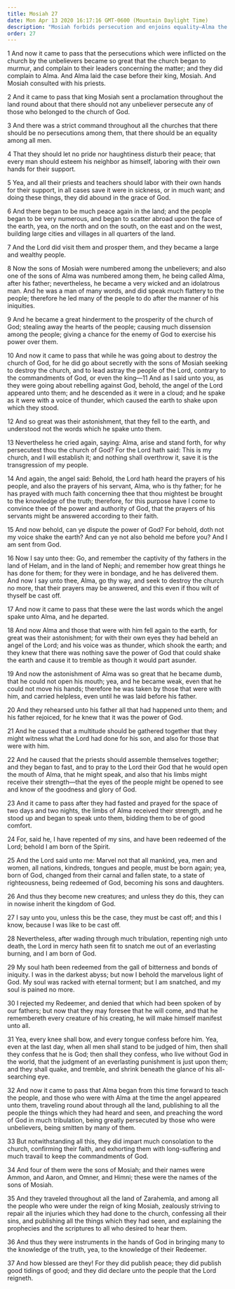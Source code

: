 ```yaml
---
title: Mosiah 27
date: Mon Apr 13 2020 16:17:16 GMT-0600 (Mountain Daylight Time)
description: "Mosiah forbids persecution and enjoins equality—Alma the younger and the four sons of Mosiah seek to destroy the Church—An angel appears and commands them to cease their evil course—Alma is struck dumb—All mankind must be born again to gain salvation—Alma and the sons of Mosiah declare glad tidings. About 100–92 B.C."
order: 27
---
```


1 And now it came to pass that the persecutions which were inflicted on the church by the unbelievers became so great that the church began to murmur, and complain to their leaders concerning the matter; and they did complain to Alma. And Alma laid the case before their king, Mosiah. And Mosiah consulted with his priests.

2 And it came to pass that king Mosiah sent a proclamation throughout the land round about that there should not any unbeliever persecute any of those who belonged to the church of God.

3 And there was a strict command throughout all the churches that there should be no persecutions among them, that there should be an equality among all men.

4 That they should let no pride nor haughtiness disturb their peace; that every man should esteem his neighbor as himself, laboring with their own hands for their support.

5 Yea, and all their priests and teachers should labor with their own hands for their support, in all cases save it were in sickness, or in much want; and doing these things, they did abound in the grace of God.

6 And there began to be much peace again in the land; and the people began to be very numerous, and began to scatter abroad upon the face of the earth, yea, on the north and on the south, on the east and on the west, building large cities and villages in all quarters of the land.

7 And the Lord did visit them and prosper them, and they became a large and wealthy people.

8 Now the sons of Mosiah were numbered among the unbelievers; and also one of the sons of Alma was numbered among them, he being called Alma, after his father; nevertheless, he became a very wicked and an idolatrous man. And he was a man of many words, and did speak much flattery to the people; therefore he led many of the people to do after the manner of his iniquities.

9 And he became a great hinderment to the prosperity of the church of God; stealing away the hearts of the people; causing much dissension among the people; giving a chance for the enemy of God to exercise his power over them.

10 And now it came to pass that while he was going about to destroy the church of God, for he did go about secretly with the sons of Mosiah seeking to destroy the church, and to lead astray the people of the Lord, contrary to the commandments of God, or even the king—11 And as I said unto you, as they were going about rebelling against God, behold, the angel of the Lord appeared unto them; and he descended as it were in a cloud; and he spake as it were with a voice of thunder, which caused the earth to shake upon which they stood.

12 And so great was their astonishment, that they fell to the earth, and understood not the words which he spake unto them.

13 Nevertheless he cried again, saying: Alma, arise and stand forth, for why persecutest thou the church of God? For the Lord hath said: This is my church, and I will establish it; and nothing shall overthrow it, save it is the transgression of my people.

14 And again, the angel said: Behold, the Lord hath heard the prayers of his people, and also the prayers of his servant, Alma, who is thy father; for he has prayed with much faith concerning thee that thou mightest be brought to the knowledge of the truth; therefore, for this purpose have I come to convince thee of the power and authority of God, that the prayers of his servants might be answered according to their faith.

15 And now behold, can ye dispute the power of God? For behold, doth not my voice shake the earth? And can ye not also behold me before you? And I am sent from God.

16 Now I say unto thee: Go, and remember the captivity of thy fathers in the land of Helam, and in the land of Nephi; and remember how great things he has done for them; for they were in bondage, and he has delivered them. And now I say unto thee, Alma, go thy way, and seek to destroy the church no more, that their prayers may be answered, and this even if thou wilt of thyself be cast off.

17 And now it came to pass that these were the last words which the angel spake unto Alma, and he departed.

18 And now Alma and those that were with him fell again to the earth, for great was their astonishment; for with their own eyes they had beheld an angel of the Lord; and his voice was as thunder, which shook the earth; and they knew that there was nothing save the power of God that could shake the earth and cause it to tremble as though it would part asunder.

19 And now the astonishment of Alma was so great that he became dumb, that he could not open his mouth; yea, and he became weak, even that he could not move his hands; therefore he was taken by those that were with him, and carried helpless, even until he was laid before his father.

20 And they rehearsed unto his father all that had happened unto them; and his father rejoiced, for he knew that it was the power of God.

21 And he caused that a multitude should be gathered together that they might witness what the Lord had done for his son, and also for those that were with him.

22 And he caused that the priests should assemble themselves together; and they began to fast, and to pray to the Lord their God that he would open the mouth of Alma, that he might speak, and also that his limbs might receive their strength—that the eyes of the people might be opened to see and know of the goodness and glory of God.

23 And it came to pass after they had fasted and prayed for the space of two days and two nights, the limbs of Alma received their strength, and he stood up and began to speak unto them, bidding them to be of good comfort.

24 For, said he, I have repented of my sins, and have been redeemed of the Lord; behold I am born of the Spirit.

25 And the Lord said unto me: Marvel not that all mankind, yea, men and women, all nations, kindreds, tongues and people, must be born again; yea, born of God, changed from their carnal and fallen state, to a state of righteousness, being redeemed of God, becoming his sons and daughters.

26 And thus they become new creatures; and unless they do this, they can in nowise inherit the kingdom of God.

27 I say unto you, unless this be the case, they must be cast off; and this I know, because I was like to be cast off.

28 Nevertheless, after wading through much tribulation, repenting nigh unto death, the Lord in mercy hath seen fit to snatch me out of an everlasting burning, and I am born of God.

29 My soul hath been redeemed from the gall of bitterness and bonds of iniquity. I was in the darkest abyss; but now I behold the marvelous light of God. My soul was racked with eternal torment; but I am snatched, and my soul is pained no more.

30 I rejected my Redeemer, and denied that which had been spoken of by our fathers; but now that they may foresee that he will come, and that he remembereth every creature of his creating, he will make himself manifest unto all.

31 Yea, every knee shall bow, and every tongue confess before him. Yea, even at the last day, when all men shall stand to be judged of him, then shall they confess that he is God; then shall they confess, who live without God in the world, that the judgment of an everlasting punishment is just upon them; and they shall quake, and tremble, and shrink beneath the glance of his all-searching eye.

32 And now it came to pass that Alma began from this time forward to teach the people, and those who were with Alma at the time the angel appeared unto them, traveling round about through all the land, publishing to all the people the things which they had heard and seen, and preaching the word of God in much tribulation, being greatly persecuted by those who were unbelievers, being smitten by many of them.

33 But notwithstanding all this, they did impart much consolation to the church, confirming their faith, and exhorting them with long-suffering and much travail to keep the commandments of God.

34 And four of them were the sons of Mosiah; and their names were Ammon, and Aaron, and Omner, and Himni; these were the names of the sons of Mosiah.

35 And they traveled throughout all the land of Zarahemla, and among all the people who were under the reign of king Mosiah, zealously striving to repair all the injuries which they had done to the church, confessing all their sins, and publishing all the things which they had seen, and explaining the prophecies and the scriptures to all who desired to hear them.

36 And thus they were instruments in the hands of God in bringing many to the knowledge of the truth, yea, to the knowledge of their Redeemer.

37 And how blessed are they! For they did publish peace; they did publish good tidings of good; and they did declare unto the people that the Lord reigneth.
